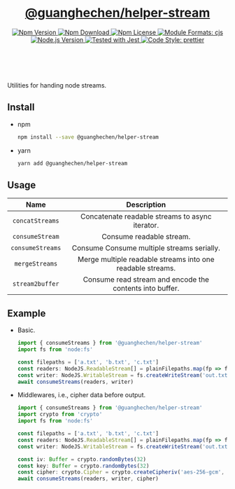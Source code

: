 <header>
  <h1 align="center">
    <a href="https://github.com/guanghechen/node-scaffolds/tree/@guanghechen/helper-stream@5.0.2/packages/helper-stream#readme">@guanghechen/helper-stream</a>
  </h1>
  <div align="center">
    <a href="https://www.npmjs.com/package/@guanghechen/helper-stream">
      <img
        alt="Npm Version"
        src="https://img.shields.io/npm/v/@guanghechen/helper-stream.svg"
      />
    </a>
    <a href="https://www.npmjs.com/package/@guanghechen/helper-stream">
      <img
        alt="Npm Download"
        src="https://img.shields.io/npm/dm/@guanghechen/helper-stream.svg"
      />
    </a>
    <a href="https://www.npmjs.com/package/@guanghechen/helper-stream">
      <img
        alt="Npm License"
        src="https://img.shields.io/npm/l/@guanghechen/helper-stream.svg"
      />
    </a>
    <a href="#install">
      <img
        alt="Module Formats: cjs"
        src="https://img.shields.io/badge/module_formats-cjs-green.svg"
      />
    </a>
    <a href="https://github.com/nodejs/node">
      <img
        alt="Node.js Version"
        src="https://img.shields.io/node/v/@guanghechen/helper-stream"
      />
    </a>
    <a href="https://github.com/facebook/jest">
      <img
        alt="Tested with Jest"
        src="https://img.shields.io/badge/tested_with-jest-9c465e.svg"
      />
    </a>
    <a href="https://github.com/prettier/prettier">
      <img
        alt="Code Style: prettier"
        src="https://img.shields.io/badge/code_style-prettier-ff69b4.svg?style=flat-square"
      />
    </a>
  </div>
</header>
<br/>

Utilities for handing node streams.


## Install

* npm

  ```bash
  npm install --save @guanghechen/helper-stream
  ```

* yarn

  ```bash
  yarn add @guanghechen/helper-stream
  ```

## Usage

Name              | Description
:----------------:|:----------------------------------------------------------:
`concatStreams`   | Concatenate readable streams to async iterator.
`consumeStream`   | Consume readable stream. 
`consumeStreams`  | Consume Consume multiple streams serially.
`mergeStreams`    | Merge multiple readable streams into one readable streams.
`stream2buffer`   | Consume read stream and encode the contents into buffer.


## Example

* Basic.

  ```typescript
  import { consumeStreams } from '@guanghechen/helper-stream'
  import fs from 'node:fs'

  const filepaths = ['a.txt', 'b.txt', 'c.txt']
  const readers: NodeJS.ReadableStream[] = plainFilepaths.map(fp => fs.createReadStream(fp))
  const writer: NodeJS.WritableStream = fs.createWriteStream('out.txt')
  await consumeStreams(readers, writer)
  ```


* Middlewares, i.e., cipher data before output.

  ```typescript
  import { consumeStreams } from '@guanghechen/helper-stream'
  import crypto from 'crypto'
  import fs from 'node:fs'

  const filepaths = ['a.txt', 'b.txt', 'c.txt']
  const readers: NodeJS.ReadableStream[] = plainFilepaths.map(fp => fs.createReadStream(fp))
  const writer: NodeJS.WritableStream = fs.createWriteStream('out.txt')

  const iv: Buffer = crypto.randomBytes(32)
  const key: Buffer = crypto.randomBytes(32)
  const cipher: crypto.Cipher = crypto.createCipheriv('aes-256-gcm', key, iv)
  await consumeStreams(readers, writer, cipher)
  ```


[homepage]: https://github.com/guanghechen/node-scaffolds/tree/@guanghechen/helper-stream@5.0.2/packages/helper-stream#readme
